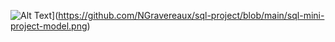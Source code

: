 ![Alt Text](https://github.com/NGravereaux/sql-project/blob/main/sql-mini-project-model.png)](https://github.com/NGravereaux/sql-project/blob/main/sql-mini-project-model.png)
